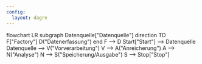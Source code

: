 ```yaml
---
config:
  layout: dagre
---
```

flowchart LR
 subgraph Datenquelle["Datenquelle"]
        direction TD
        F["Factory"]
        D("Datenerfassung")
  end
    F --> D
    Start["Start"] --> Datenquelle
    Datenquelle --> V("Vorverarbeitung")
    V --> A("Anreicherung")
    A --> N("Analyse")
    N --> S("Speicherung/Ausgabe")
    S --> Stop["Stop"]